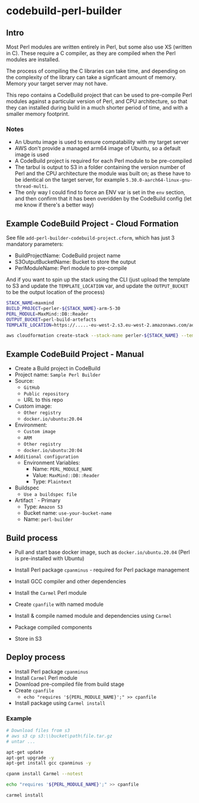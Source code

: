 # codebuild-perl-builder

## Intro

Most Perl modules are written entirely in Perl, but some also use XS (written in C). These
require a C compiler, as they are compiled when the Perl modules are installed.

The process of compiling the C libraries can take time, and depending on the complexity
of the library can take a signficant amount of memory. Memory your target server may not
have.

This repo contains a CodeBuild project that can be used to pre-compile Perl modules
against a particular version of Perl, and CPU architecture, so that they can
installed during build in a much shorter period of time, and with a smaller memory
footprint.

### Notes

- An Ubuntu image is used to ensure compatability with my target server
- AWS don't provide a managed arm64 image of Ubuntu, so a default image is used
- A CodeBuild project is required for each Perl module to be pre-compiled
- The tarbul is output to S3 in a folder containing the version number of Perl and the
  CPU architecture the module was built on; as these have to be identical on the target
  server, for example `5.30.0-aarch64-linux-gnu-thread-multi`.
- The only way I could find to force an ENV var is set in the `env` section, and then confirm
  that it has been overidden by the CodeBuild config (let me know if there's a better way)

## Example CodeBuild Project - Cloud Formation

See file `add-perl-builder-codebuild-project.cform`, which has just 3 mandatory parameters:

- BuildProjectName:   CodeBuild project name
- S3OutputBucketName: Bucket to store the output
- PerlModuleName:     Perl module to pre-compile

And if you want to spin up the stack using the CLI (just upload the template to S3 and update the `TEMPLATE_LOCATION` var, and update the `OUTPUT_BUCKET` to be the output location of the process)

```bash
STACK_NAME=maxmind
BUILD_PROJECT=perler-${STACK_NAME}-arm-5-30
PERL_MODULE=MaxMind::DB::Reader
OUTPUT_BUCKET=perl-build-artefacts
TEMPLATE_LOCATION=https://.....-eu-west-2.s3.eu-west-2.amazonaws.com/add-perl-builder-codebuild-project.cform

aws cloudformation create-stack --stack-name perler-${STACK_NAME} --template-url ${TEMPLATE_LOCATION} --capabilities CAPABILITY_IAM --parameters ParameterKey=S3OutputBucketName,ParameterValue=${OUTPUT_BUCKET} ParameterKey=DockerImage,ParameterValue=docker.io/ubuntu:20.04 ParameterKey=BuildEnvType,ParameterValue=ARM_CONTAINER ParameterKey=BuildComputeType,ParameterValue=BUILD_GENERAL1_SMALL ParameterKey=BuildProjectName,ParameterValue=${BUILD_PROJECT} ParameterKey=PerlModuleName,ParameterValue=${PERL_MODULE}
```

## Example CodeBuild Project - Manual

- Create a Build project in CodeBuild
- Project name: `Sample Perl Builder`
- Source:
  - `GitHub`
  - `Public repository`
  - URL to this repo
- Custom image:
  - `Other registry`
  - `docker.io/ubuntu:20.04`
- Environment:
  - `Custom image`
  - `ARM`
  - `Other registry`
  - `docker.io/ubuntu:20:04`
- `Additional configuration`
  - Environment Variables:
    - Name: `PERL_MODULE_NAME`
    - Value: `MaxMind::DB::Reader`
    - Type: `Plaintext`
- Buildspec
  - `Use a buildspec file`
- Artifact ` - Primary
  - Type: `Amazon S3`
  - Bucket name: `use-your-bucket-name`
  - Name: `perl-builder`

## Build process

- Pull and start base docker image, such as `docker.io/ubuntu.20.04` (Perl is pre-installed with Ubuntu)
- Install Perl package `cpanminus` - required for Perl package management
- Install GCC compiler and other dependencies
- Install the `Carmel` Perl module

- Create `cpanfile` with named module

- Install & compile named module and dependencies using `Carmel`
- Package compiled components

- Store in S3

## Deploy process

- Install Perl package `cpanminus`
- Install `Carmel` Perl module
- Download pre-compiled file from build stage
- Create `cpanfile`
  - `echo "requires '${PERL_MODULE_NAME}';" >> cpanfile`
- Install package using `Carmel install`

### Example

```sh
# Download files from s3
# aws s3 cp s3:\\bucket\path\file.tar.gz
# untar ...

apt-get update
apt-get upgrade -y
apt-get install gcc cpanminus -y

cpanm install Carmel --notest

echo "requires '${PERL_MODULE_NAME}';" >> cpanfile

carmel install

```
